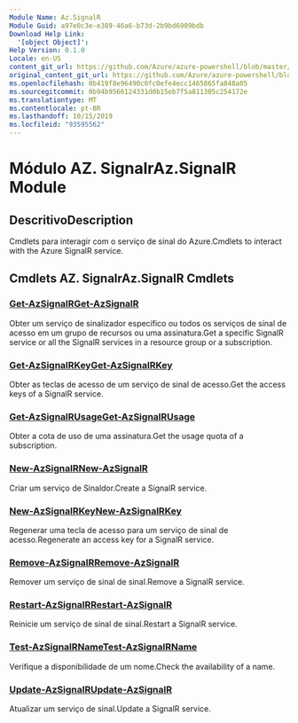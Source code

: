 ```yaml
---
Module Name: Az.SignalR
Module Guid: a97e0c3e-e389-46a6-b73d-2b9bd6909bdb
Download Help Link:
  '[object Object]': 
Help Version: 0.1.0
Locale: en-US
content_git_url: https://github.com/Azure/azure-powershell/blob/master/src/SignalR/SignalR/help/Az.SignalR.md
original_content_git_url: https://github.com/Azure/azure-powershell/blob/master/src/SignalR/SignalR/help/Az.SignalR.md
ms.openlocfilehash: 0b419f8e96490c0fc0efe4ecc1465865fa848a05
ms.sourcegitcommit: 0b94b9566124331d0b15eb7f5a811305c254172e
ms.translationtype: MT
ms.contentlocale: pt-BR
ms.lasthandoff: 10/15/2019
ms.locfileid: "93595562"
---
```

# <span data-ttu-id="6c928-101">Módulo AZ. Signalr</span><span class="sxs-lookup"><span data-stu-id="6c928-101">Az.SignalR Module</span></span>
## <span data-ttu-id="6c928-102">Descritivo</span><span class="sxs-lookup"><span data-stu-id="6c928-102">Description</span></span>
<span data-ttu-id="6c928-103">Cmdlets para interagir com o serviço de sinal do Azure.</span><span class="sxs-lookup"><span data-stu-id="6c928-103">Cmdlets to interact with the Azure SignalR service.</span></span>

## <span data-ttu-id="6c928-104">Cmdlets AZ. Signalr</span><span class="sxs-lookup"><span data-stu-id="6c928-104">Az.SignalR Cmdlets</span></span>
### [<span data-ttu-id="6c928-105">Get-AzSignalR</span><span class="sxs-lookup"><span data-stu-id="6c928-105">Get-AzSignalR</span></span>](Get-AzSignalR.md)
<span data-ttu-id="6c928-106">Obter um serviço de sinalizador específico ou todos os serviços de sinal de acesso em um grupo de recursos ou uma assinatura.</span><span class="sxs-lookup"><span data-stu-id="6c928-106">Get a specific SignalR service or all the SignalR services in a resource group or a subscription.</span></span>

### [<span data-ttu-id="6c928-107">Get-AzSignalRKey</span><span class="sxs-lookup"><span data-stu-id="6c928-107">Get-AzSignalRKey</span></span>](Get-AzSignalRKey.md)
<span data-ttu-id="6c928-108">Obter as teclas de acesso de um serviço de sinal de acesso.</span><span class="sxs-lookup"><span data-stu-id="6c928-108">Get the access keys of a SignalR service.</span></span>

### [<span data-ttu-id="6c928-109">Get-AzSignalRUsage</span><span class="sxs-lookup"><span data-stu-id="6c928-109">Get-AzSignalRUsage</span></span>](Get-AzSignalRUsage.md)
<span data-ttu-id="6c928-110">Obter a cota de uso de uma assinatura.</span><span class="sxs-lookup"><span data-stu-id="6c928-110">Get the usage quota of a subscription.</span></span>

### [<span data-ttu-id="6c928-111">New-AzSignalR</span><span class="sxs-lookup"><span data-stu-id="6c928-111">New-AzSignalR</span></span>](New-AzSignalR.md)
<span data-ttu-id="6c928-112">Criar um serviço de Sinaldor.</span><span class="sxs-lookup"><span data-stu-id="6c928-112">Create a SignalR service.</span></span>

### [<span data-ttu-id="6c928-113">New-AzSignalRKey</span><span class="sxs-lookup"><span data-stu-id="6c928-113">New-AzSignalRKey</span></span>](New-AzSignalRKey.md)
<span data-ttu-id="6c928-114">Regenerar uma tecla de acesso para um serviço de sinal de acesso.</span><span class="sxs-lookup"><span data-stu-id="6c928-114">Regenerate an access key for a SignalR service.</span></span>

### [<span data-ttu-id="6c928-115">Remove-AzSignalR</span><span class="sxs-lookup"><span data-stu-id="6c928-115">Remove-AzSignalR</span></span>](Remove-AzSignalR.md)
<span data-ttu-id="6c928-116">Remover um serviço de sinal de sinal.</span><span class="sxs-lookup"><span data-stu-id="6c928-116">Remove a SignalR service.</span></span>

### [<span data-ttu-id="6c928-117">Restart-AzSignalR</span><span class="sxs-lookup"><span data-stu-id="6c928-117">Restart-AzSignalR</span></span>](Restart-AzSignalR.md)
<span data-ttu-id="6c928-118">Reinicie um serviço de sinal de sinal.</span><span class="sxs-lookup"><span data-stu-id="6c928-118">Restart a SignalR service.</span></span>

### [<span data-ttu-id="6c928-119">Test-AzSignalRName</span><span class="sxs-lookup"><span data-stu-id="6c928-119">Test-AzSignalRName</span></span>](Test-AzSignalRName.md)
<span data-ttu-id="6c928-120">Verifique a disponibilidade de um nome.</span><span class="sxs-lookup"><span data-stu-id="6c928-120">Check the availability of a name.</span></span>

### [<span data-ttu-id="6c928-121">Update-AzSignalR</span><span class="sxs-lookup"><span data-stu-id="6c928-121">Update-AzSignalR</span></span>](Update-AzSignalR.md)
<span data-ttu-id="6c928-122">Atualizar um serviço de sinal.</span><span class="sxs-lookup"><span data-stu-id="6c928-122">Update a SignalR service.</span></span>

